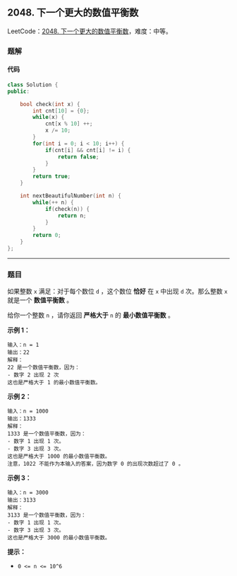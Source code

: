 ## 2048. 下一个更大的数值平衡数

LeetCode：[2048. 下一个更大的数值平衡数](https://leetcode.cn/problems/next-greater-numerically-balanced-number/)，难度：中等。

### 题解

#### 代码

```c++
class Solution {
public:

    bool check(int x) {
        int cnt[10] = {0};
        while(x) {
            cnt[x % 10] ++;
            x /= 10;
        }
        for(int i = 0; i < 10; i++) {
            if(cnt[i] && cnt[i] != i) {
                return false;
            }
        }
        return true;
    }

    int nextBeautifulNumber(int n) {
        while(++ n) {
            if(check(n)) {
                return n;
            }
        }
        return 0;
    }
};
```



---



### 题目

如果整数 `x` 满足：对于每个数位 `d` ，这个数位 **恰好** 在 `x` 中出现 `d` 次。那么整数 `x` 就是一个 **数值平衡数** 。

给你一个整数 `n` ，请你返回 **严格大于** `n` 的 **最小数值平衡数** 。

 

**示例 1：**

```
输入：n = 1
输出：22
解释：
22 是一个数值平衡数，因为：
- 数字 2 出现 2 次 
这也是严格大于 1 的最小数值平衡数。
```

**示例 2：**

```
输入：n = 1000
输出：1333
解释：
1333 是一个数值平衡数，因为：
- 数字 1 出现 1 次。
- 数字 3 出现 3 次。 
这也是严格大于 1000 的最小数值平衡数。
注意，1022 不能作为本输入的答案，因为数字 0 的出现次数超过了 0 。
```

**示例 3：**

```
输入：n = 3000
输出：3133
解释：
3133 是一个数值平衡数，因为：
- 数字 1 出现 1 次。
- 数字 3 出现 3 次。 
这也是严格大于 3000 的最小数值平衡数。
```

 

**提示：**

- `0 <= n <= 10^6`


